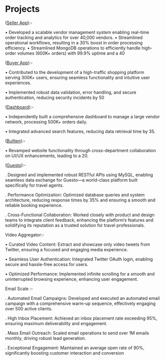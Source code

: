 # Projects
([Seller App](https://sellers.kiko.live/)):-

• Developed a scalable vendor management system enabling real-time order tracking and analytics for over 40,000 vendors.
• Streamlined operational workflows, resulting in a 30% boost in order processing efficiency.
• Streamlined MongoDB operations to efficiently handle high-order volumes (600K+ orders) with
   99.9% uptime and a 40

([Buyer App](https://shops.kiko.live/)):-

• Contributed to the development of a high-traffic shopping platform serving 300K+ users, ensuring seamless functionality and intuitive user experiences.

• Implemented robust data validation, error handling, and secure authentication, reducing security incidents by 50

([Dashboard](https://dashboard.kiko.live/)):-

• Independently built a comprehensive dashboard to manage a large vendor network, processing 500K+ orders daily.

• Integrated advanced search features, reducing data retrieval time by 35.


([Bullten](https://www.bullten.com/)):-

• Revamped website functionality through cross-department collaboration on UI/UX enhancements, leading to a 20.


([Guesto](https://agents.guestoapp.com/)):-

 . Designed and implemented robust RESTful APIs using MySQL, enabling seamless data exchange for Guesto—a world-class platform built specifically for travel agents.
 
 . Performance Optimization: Optimized database queries and system architecture, reducing response times by 35\% and ensuring a smooth and reliable booking experience.
 
 . Cross-Functional Collaboration: Worked closely with product and design teams to integrate client feedback, enhancing the platform’s features and solidifying its reputation as a trusted solution for travel professionals.

Video Aggregator:-

• Curated Video Content: Extract and showcase only video tweets from Twitter, ensuring a focused and engaging media experience.

• Seamless User Authentication: Integrated Twitter OAuth login, enabling secure and hassle-free access for users.

• Optimized Performance: Implemented infinite scrolling for a smooth and uninterrupted browsing experience, enhancing user engagement.

Email Scale :-

. Automated Email Campaigns: Developed and executed an automated email campaign with a comprehensive warm-up sequence, effectively engaging over 500 active clients.

. High Inbox Placement: Achieved an inbox placement rate exceeding 95\%, ensuring maximum deliverability and engagement.

. Mass Email Outreach: Scaled email operations to send over 1M emails monthly, driving robust lead generation.

. Exceptional Engagement: Maintained an average open rate of 90\%, significantly boosting customer interaction and conversion

